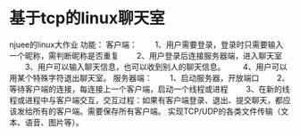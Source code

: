 # 基于tcp的linux聊天室
njuee的linux大作业
功能：
客户端： 
　　1、用户需要登录，登录时只需要输入一个昵称，需判断昵称是否重复 
　　2、用户登录后连接服务器端，进入聊天室 
　　3、用户可以输入聊天信息，也可以收到别人的聊天信息。 
　　4、用户可以用某个特殊字符退出聊天室。
服务器端： 
　　1、启动服务器，开放端口 
　　2、等待客户端的连接，每连接上一个客户端，启动一个线程或进程 
　　3、在新的线程或进程中与客户端交互，交互过程：如果有客户端登录、退出、提交聊天，都应该发给所有的客户端。需要保存所有客户端。
实现TCP/UDP的各类文件传输（文本、语音、图片等）。
